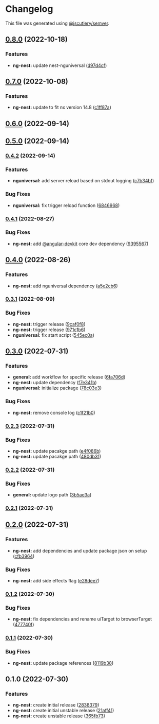 # Changelog

This file was generated using [@jscutlery/semver](https://github.com/jscutlery/semver).

## [0.8.0](https://github.com/nxarch/nxarch/compare/ng-nest@0.7.0...ng-nest@0.8.0) (2022-10-18)


### Features

* **ng-nest:** update nest-nguniversal ([d97d4cf](https://github.com/nxarch/nxarch/commit/d97d4cfe4aef6ef605e54a7d271fe2b7e9c8bdd0))

## [0.7.0](https://github.com/nxarch/nxarch/compare/ng-nest@0.6.0...ng-nest@0.7.0) (2022-10-08)


### Features

* **ng-nest:** update to fit nx version 14.8 ([c1ff87a](https://github.com/nxarch/nxarch/commit/c1ff87af658bfa5f8cc996f494619313a884f4f0))

## [0.6.0](https://github.com/nxarch/nxarch/compare/ng-nest@0.5.0...ng-nest@0.6.0) (2022-09-14)

## [0.5.0](https://github.com/nxarch/nxarch/compare/ng-nest@0.4.2...ng-nest@0.5.0) (2022-09-14)

### [0.4.2](https://github.com/nxarch/nxarch/compare/ng-nest@0.4.1...ng-nest@0.4.2) (2022-09-14)


### Features

* **nguniversal:** add server reload based on stdout logging ([c7b34bf](https://github.com/nxarch/nxarch/commit/c7b34bfe595b5de2ffb6af0472e54e87a8e207c7))


### Bug Fixes

* **nguniversal:** fix trigger reload function ([6846968](https://github.com/nxarch/nxarch/commit/684696886b8b1ed888f20edd5a803eebdfbbd854))

### [0.4.1](https://github.com/nxarch/nxarch/compare/ng-nest@0.4.0...ng-nest@0.4.1) (2022-08-27)


### Bug Fixes

* **ng-nest:** add [@angular-devkit](https://github.com/angular-devkit) core dev dependency ([9395567](https://github.com/nxarch/nxarch/commit/93955675799f83f880b06a1fd7ea965adf802215))

## [0.4.0](https://github.com/nxarch/nxarch/compare/ng-nest@0.3.1...ng-nest@0.4.0) (2022-08-26)


### Features

* **ng-nest:** add nguniversal dependency ([a5e2cb6](https://github.com/nxarch/nxarch/commit/a5e2cb613f78c93e427ebb8ab30f595a52ea17a4))

### [0.3.1](https://github.com/nxarch/nxarch/compare/ng-nest@0.3.0...ng-nest@0.3.1) (2022-08-09)


### Bug Fixes

* **ng-nest:** trigger release ([9caf0f8](https://github.com/nxarch/nxarch/commit/9caf0f807ca5b16503bd4c9487bd883dc533980f))
* **ng-nest:** trigger release ([971c1b6](https://github.com/nxarch/nxarch/commit/971c1b6244cd9d43b8950c8c33c6291b6726dd9c))
* **nguniversal:** fix start script ([545ec0a](https://github.com/nxarch/nxarch/commit/545ec0aa5823aa8470bd1dac5e412d4b9db2e3b0))

## [0.3.0](https://github.com/nxarch/nxarch/compare/ng-nest@0.2.3...ng-nest@0.3.0) (2022-07-31)


### Features

* **general:** add workflow for specific release ([6fa706d](https://github.com/nxarch/nxarch/commit/6fa706d1a0a6735b651dd07defbc3c2ee26ebcc5))
* **ng-nest:** update dependency ([f7e341b](https://github.com/nxarch/nxarch/commit/f7e341bcdc9f2c526035bf48a7ba51e0dc529d2f))
* **nguniversal:** initialize package ([78c03e3](https://github.com/nxarch/nxarch/commit/78c03e3c2087ccacf10b85c0a21501a479484a7c))


### Bug Fixes

* **ng-nest:** remove console log ([c1f21b0](https://github.com/nxarch/nxarch/commit/c1f21b02abff34a8f905693daec6ed059359179b))

### [0.2.3](https://github.com/nxarch/nxarch/compare/ng-nest@0.2.2...ng-nest@0.2.3) (2022-07-31)


### Bug Fixes

* **ng-nest:** update pacakge path ([e4f086b](https://github.com/nxarch/nxarch/commit/e4f086be286dec60eb7593524d58fa2411af8ad4))
* **ng-nest:** update pacakge path ([480db31](https://github.com/nxarch/nxarch/commit/480db316b44a31bef1ffb4eb68b53c17808b0d73))

### [0.2.2](https://github.com/nxarch/nxarch/compare/ng-nest@0.2.1...ng-nest@0.2.2) (2022-07-31)


### Bug Fixes

* **general:** update logo path ([3b5ae3a](https://github.com/nxarch/nxarch/commit/3b5ae3a947155e713e09a5d0fbd4937615473d1f))

### [0.2.1](https://github.com/nxarch/nxarch/compare/ng-nest@0.2.0...ng-nest@0.2.1) (2022-07-31)

## [0.2.0](https://github.com/nxarch/nxarch/compare/ng-nest@0.1.2...ng-nest@0.2.0) (2022-07-31)


### Features

* **ng-nest:** add dependencies and update package json on setup ([cfb3964](https://github.com/nxarch/nxarch/commit/cfb3964ced2fac665f47df277bcebd59efb5189f))


### Bug Fixes

* **ng-nest:** add side effects flag ([e28dee7](https://github.com/nxarch/nxarch/commit/e28dee72e9c3419aba37b5dbfb5fcb029740402b))

### [0.1.2](https://github.com/nxarch/nxarch/compare/ng-nest@0.1.1...ng-nest@0.1.2) (2022-07-30)


### Bug Fixes

* **ng-nest:** fix dependencies and rename uiTarget to browserTarget ([477740f](https://github.com/nxarch/nxarch/commit/477740f3d5b914b0db39e60c596c7276206a50e9))

### [0.1.1](https://github.com/nxarch/nxarch/compare/ng-nest@0.1.0...ng-nest@0.1.1) (2022-07-30)


### Bug Fixes

* **ng-nest:** update package references ([8119b38](https://github.com/nxarch/nxarch/commit/8119b383948e7be209764da7af6c8c433191bbca))

## 0.1.0 (2022-07-30)


### Features

* **ng-nest:** create initial release ([2838379](https://github.com/nxarch/nxarch/commit/283837935bcec820c37e5884fb7f2daca5e78710))
* **ng-nest:** create initial unstable release ([21aff41](https://github.com/nxarch/nxarch/commit/21aff414fe8c9c223291880ab231d0e7c8dcf86f))
* **ng-nest:** create unstable release ([365fb73](https://github.com/nxarch/nxarch/commit/365fb73e6664055c70d510817a262cb394ee9963))
